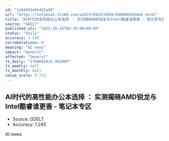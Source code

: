 ```yaml
---
id: "1e94893e6b442a89"
url: "https://notebook.it168.com/a2025/0924/6899/000006899484.shtml"
title: "AI时代的高性能办公本选择 ： 实测揭晓AMD锐龙与Intel酷睿谁更香 - 笔记本专区"
source: "GDELT"
published_utc: "2025-10-16T06:30:00+00:00"
status: "daily"
accuracy: 1.245
corroborations: 0
meaning: "AI news"
impact: "General"
affected: "General"
ts_daily: "1760602914.962089"
ts_weekly: null
ts_monthly: null
value_score: 0.715
---
```

## AI时代的高性能办公本选择 ： 实测揭晓AMD锐龙与Intel酷睿谁更香 - 笔记本专区

- Source: GDELT
- Accuracy: 1.245

AI news
